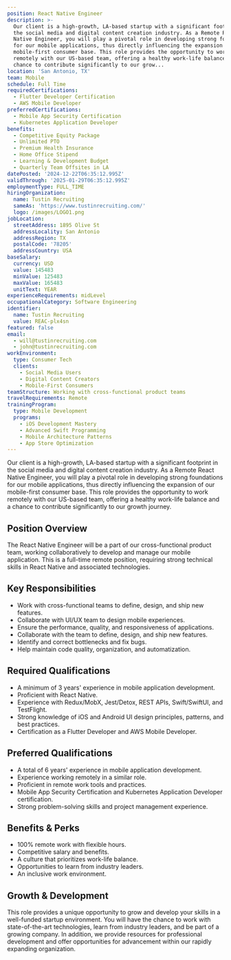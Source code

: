 ```yaml
---
position: React Native Engineer
description: >-
  Our client is a high-growth, LA-based startup with a significant footprint in
  the social media and digital content creation industry. As a Remote React
  Native Engineer, you will play a pivotal role in developing strong foundations
  for our mobile applications, thus directly influencing the expansion of our
  mobile-first consumer base. This role provides the opportunity to work
  remotely with our US-based team, offering a healthy work-life balance and a
  chance to contribute significantly to our grow...
location: 'San Antonio, TX'
team: Mobile
schedule: Full Time
requiredCertifications:
  - Flutter Developer Certification
  - AWS Mobile Developer
preferredCertifications:
  - Mobile App Security Certification
  - Kubernetes Application Developer
benefits:
  - Competitive Equity Package
  - Unlimited PTO
  - Premium Health Insurance
  - Home Office Stipend
  - Learning & Development Budget
  - Quarterly Team Offsites in LA
datePosted: '2024-12-22T06:35:12.995Z'
validThrough: '2025-01-29T06:35:12.995Z'
employmentType: FULL_TIME
hiringOrganization:
  name: Tustin Recruiting
  sameAs: 'https://www.tustinrecruiting.com/'
  logo: /images/LOGO1.png
jobLocation:
  streetAddress: 1895 Olive St
  addressLocality: San Antonio
  addressRegion: TX
  postalCode: '78205'
  addressCountry: USA
baseSalary:
  currency: USD
  value: 145483
  minValue: 125483
  maxValue: 165483
  unitText: YEAR
experienceRequirements: midLevel
occupationalCategory: Software Engineering
identifier:
  name: Tustin Recruiting
  value: REAC-plx4sn
featured: false
email:
  - will@tustinrecruiting.com
  - john@tustinrecruiting.com
workEnvironment:
  type: Consumer Tech
  clients:
    - Social Media Users
    - Digital Content Creators
    - Mobile-First Consumers
teamStructure: Working with cross-functional product teams
travelRequirements: Remote
trainingProgram:
  type: Mobile Development
  programs:
    - iOS Development Mastery
    - Advanced Swift Programming
    - Mobile Architecture Patterns
    - App Store Optimization
---
```




Our client is a high-growth, LA-based startup with a significant footprint in the social media and digital content creation industry. As a Remote React Native Engineer, you will play a pivotal role in developing strong foundations for our mobile applications, thus directly influencing the expansion of our mobile-first consumer base. This role provides the opportunity to work remotely with our US-based team, offering a healthy work-life balance and a chance to contribute significantly to our growth journey.

## Position Overview
The React Native Engineer will be a part of our cross-functional product team, working collaboratively to develop and manage our mobile application. This is a full-time remote position, requiring strong technical skills in React Native and associated technologies. 

## Key Responsibilities
- Work with cross-functional teams to define, design, and ship new features.
- Collaborate with UI/UX team to design mobile experiences.
- Ensure the performance, quality, and responsiveness of applications.
- Collaborate with the team to define, design, and ship new features.
- Identify and correct bottlenecks and fix bugs.
- Help maintain code quality, organization, and automatization.

## Required Qualifications
- A minimum of 3 years' experience in mobile application development.
- Proficient with React Native.
- Experience with Redux/MobX, Jest/Detox, REST APIs, Swift/SwiftUI, and TestFlight.
- Strong knowledge of iOS and Android UI design principles, patterns, and best practices.
- Certification as a Flutter Developer and AWS Mobile Developer.

## Preferred Qualifications
- A total of 6 years' experience in mobile application development.
- Experience working remotely in a similar role.
- Proficient in remote work tools and practices.
- Mobile App Security Certification and Kubernetes Application Developer certification.
- Strong problem-solving skills and project management experience.

## Benefits & Perks
- 100% remote work with flexible hours.
- Competitive salary and benefits.
- A culture that prioritizes work-life balance.
- Opportunities to learn from industry leaders.
- An inclusive work environment.

## Growth & Development
This role provides a unique opportunity to grow and develop your skills in a well-funded startup environment. You will have the chance to work with state-of-the-art technologies, learn from industry leaders, and be part of a growing company. In addition, we provide resources for professional development and offer opportunities for advancement within our rapidly expanding organization.